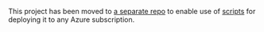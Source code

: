 This project has been moved to [a separate repo](https://github.com/mrochon/b2c-mt-rest) to enable use of [scripts](https://github.com/mrochon/b2csamples/tree/master/Scripts/MultiTenant) for deploying it to any Azure subscription.